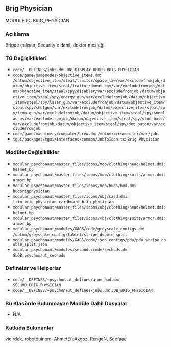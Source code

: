 ## Brig Physician

MODULE ID: BRIG_PHYSICIAN

### Açıklama

Brigde çalışan, Security'e dahil, doktor mesleği.

### TG Değişiklikleri

- `code/__DEFINES/jobs.dm`: `JOB_DISPLAY_ORDER_BRIG_PHYSICIAN`
- `code/game/gamemodes/objective_items.dm`: `/datum/objective_item/steal/traitor/space_law/var/excludefromjob`,`/datum/objective_item/steal/traitor/donut_box/var/excludefromjob`,`/datum/objective_item/steal/spy/disabler/var/excludefromjob`,`/datum/objective_item/steal/spy/energy_gun/var/excludefromjob`,`/datum/objective_item/steal/spy/laser_gun/var/excludefromjob`,`/datum/objective_item/steal/spy/shotgun/var/excludefromjob`,`/datum/objective_item/steal/spy/temp_gun/var/excludefromjob`,`/datum/objective_item/steal/spy/sunglasses/var/excludefromjob`,`/datum/objective_item/steal/spy/stun_bato/var/excludefromjob`,`/datum/objective_item/steal/spy/det_baton/var/excludefromjob`
- `code/game/machinery/computer/crew.dm`: `/datum/crewmonitor/var/jobs`
- `tgui/packages/tgui/interfaces/common/JobToIcon.ts`: `Brig Physician`

### Modüler Değişiklikler

- `modular_psychonaut/master_files/icons/mob/clothing/head/helmet.dmi`: `helmet_bp`
- `modular_psychonaut/master_files/icons/mob/clothing/suits/armor.dmi`: `armor_bp`
- `modular_psychonaut/master_files/icons/mob/huds/hud.dmi`: `hudbrigphysician`
- `modular_psychonaut/master_files/icons/obj/card.dmi`: `trim_brig_physician`, `cardboard_brig_physician`
- `modular_psychonaut/master_files/icons/obj/clothing/head/helmet.dmi`: `helmet_bp`
- `modular_psychonaut/master_files/icons/obj/clothing/suits/armor.dmi`: `armor_bp`
- `modular_psychonaut/modules/GAGS/code/greyscale_configs.dm`: `/datum/greyscale_config/tablet/stripe_double_split`
- `modular_psychonaut/modules/GAGS/code/json_configs/pda/pda_stripe_double_split.json`
- `modular_psychonaut/modules/sechuds/code/sechuds.dm`: `GLOB.psychonaut_sechuds`

### Definelar ve Helperlar

- `code/__DEFINES/~psychonaut_defines/atom_hud.dm`: `SECHUD_BRIG_PHYSICIAN`
- `code/__DEFINES/~psychonaut_defines/jobs.dm`: `JOB_BRIG_PHYSICIAN`

### Bu Klasörde Bulunmayan Modüle Dahil Dosyalar

- N/A

### Katkıda Bulunanlar

vicirdek, robotduinom, AhmetEfeAkgoz, RengaN, Seefaaa
